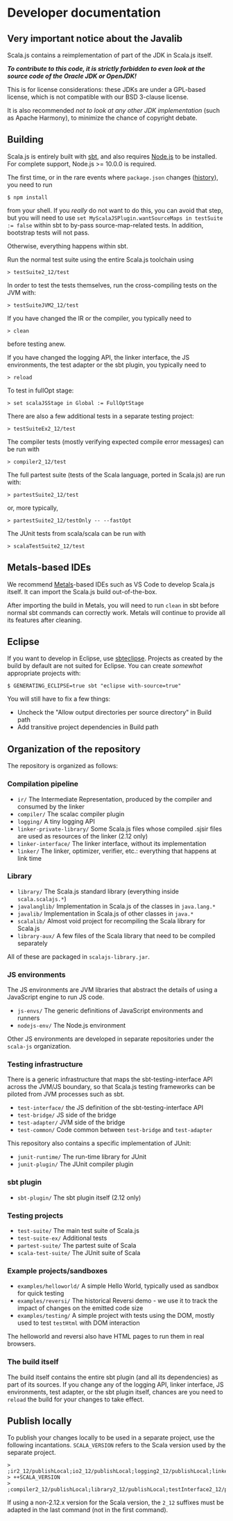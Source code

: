 # Developer documentation

## Very important notice about the Javalib

Scala.js contains a reimplementation of part of the JDK in Scala.js itself.

***To contribute to this code, it is strictly forbidden to even look at the
source code of the Oracle JDK or OpenJDK!***

This is for license considerations: these JDKs are under a GPL-based license,
which is not compatible with our BSD 3-clause license.

It is also recommended *not to look at any other JDK implementation* (such as
Apache Harmony), to minimize the chance of copyright debate.

## Building

Scala.js is entirely built with [sbt](https://www.scala-sbt.org/), and also
requires [Node.js](https://nodejs.org/en/) to be installed. For complete
support, Node.js >= 10.0.0 is required.

The first time, or in the rare events where `package.json` changes
([history](https://github.com/scala-js/scala-js/commits/master/package.json)),
you need to run

    $ npm install

from your shell. If you *really* do not want to do this, you can avoid that
step, but you will need to use
`set MyScalaJSPlugin.wantSourceMaps in testSuite := false` within sbt to
by-pass source-map-related tests. In addition, bootstrap tests will not pass.

Otherwise, everything happens within sbt.

Run the normal test suite using the entire Scala.js toolchain using

    > testSuite2_12/test

In order to test the tests themselves, run the cross-compiling tests on the JVM
with:

    > testSuiteJVM2_12/test

If you have changed the IR or the compiler, you typically need to

    > clean

before testing anew.

If you have changed the logging API, the linker interface, the JS environments,
the test adapter or the sbt plugin, you typically need to

    > reload

To test in fullOpt stage:

    > set scalaJSStage in Global := FullOptStage

There are also a few additional tests in a separate testing project:

    > testSuiteEx2_12/test

The compiler tests (mostly verifying expected compile error messages) can be
run with

    > compiler2_12/test

The full partest suite (tests of the Scala language, ported in Scala.js) are
run with:

    > partestSuite2_12/test

or, more typically,

    > partestSuite2_12/testOnly -- --fastOpt

The JUnit tests from scala/scala can be run with

    > scalaTestSuite2_12/test

## Metals-based IDEs

We recommend [Metals](https://scalameta.org/metals/)-based IDEs such as VS Code
to develop Scala.js itself. It can import the Scala.js build out-of-the-box.

After importing the build in Metals, you will need to run `clean` in sbt before
normal sbt commands can correctly work. Metals will continue to provide all its
features after cleaning.

## Eclipse

If you want to develop in Eclipse, use
[sbteclipse](https://github.com/typesafehub/sbteclipse). Projects as created by
the build by default are not suited for Eclipse. You can create *somewhat*
appropriate projects with:

    $ GENERATING_ECLIPSE=true sbt "eclipse with-source=true"

You will still have to fix a few things:

* Uncheck the "Allow output directories per source directory" in Build path
* Add transitive project dependencies in Build path

## Organization of the repository

The repository is organized as follows:

### Compilation pipeline

* `ir/` The Intermediate Representation, produced by the compiler and consumed by the linker
* `compiler/` The scalac compiler plugin
* `logging/` A tiny logging API
* `linker-private-library/` Some Scala.js files whose compiled .sjsir files are used as resources of the linker (2.12 only)
* `linker-interface/` The linker interface, without its implementation
* `linker/` The linker, optimizer, verifier, etc.: everything that happens at link time

### Library

* `library/` The Scala.js standard library (everything inside `scala.scalajs.*`)
* `javalanglib/` Implementation in Scala.js of the classes in `java.lang.*`
* `javalib/` Implementation in Scala.js of other classes in `java.*`
* `scalalib/` Almost void project for recompiling the Scala library for Scala.js
* `library-aux/` A few files of the Scala library that need to be compiled separately

All of these are packaged in `scalajs-library.jar`.

### JS environments

The JS environments are JVM libraries that abstract the details of using a
JavaScript engine to run JS code.

* `js-envs/` The generic definitions of JavaScript environments and runners
* `nodejs-env/` The Node.js environment

Other JS environments are developed in separate repositories under the
`scala-js` organization.

### Testing infrastructure

There is a generic infrastructure that maps the sbt-testing-interface API
across the JVM/JS boundary, so that Scala.js testing frameworks can be piloted
from JVM processes such as sbt.

* `test-interface/` the JS definition of the sbt-testing-interface API
* `test-bridge/` JS side of the bridge
* `test-adapter/` JVM side of the bridge
* `test-common/` Code common between `test-bridge` and `test-adapter`

This repository also contains a specific implementation of JUnit:

* `junit-runtime/` The run-time library for JUnit
* `junit-plugin/` The JUnit compiler plugin

### sbt plugin

* `sbt-plugin/` The sbt plugin itself (2.12 only)

### Testing projects

* `test-suite/` The main test suite of Scala.js
* `test-suite-ex/` Additional tests
* `partest-suite/` The partest suite of Scala
* `scala-test-suite/` The JUnit suite of Scala

### Example projects/sandboxes

* `examples/helloworld/` A simple Hello World, typically used as sandbox for quick testing
* `examples/reversi/` The historical Reversi demo - we use it to track the impact of changes on the emitted code size
* `examples/testing/` A simple project with tests using the DOM, mostly used to test `testHtml` with DOM interaction

The helloworld and reversi also have HTML pages to run them in real browsers.

### The build itself

The build itself contains the entire sbt plugin (and all its dependencies) as
part of its sources.
If you change any of the logging API, linker interface, JS environments,
test adapter, or the sbt plugin itself, chances are you need to `reload` the
build for your changes to take effect.

## Publish locally

To publish your changes locally to be used in a separate project, use the
following incantations.
`SCALA_VERSION` refers to the Scala version used by the separate project.

    > ;ir2_12/publishLocal;io2_12/publishLocal;logging2_12/publishLocal;linkerInterface2_12/publishLocal;linker2_12/publishLocal;jsEnvs2_12/publishLocal;jsEnvsTestKit2_12/publishLocal;nodeJSEnv2_12/publishLocal;testAdapter2_12/publishLocal;sbtPlugin/publishLocal
    > ++SCALA_VERSION
    > ;compiler2_12/publishLocal;library2_12/publishLocal;testInterface2_12/publishLocal;testBridge2_12/publishLocal;jUnitRuntime2_12/publishLocal;jUnitPlugin2_12/publishLocal

If using a non-2.12.x version for the Scala version, the `2_12` suffixes must be adapted in the last command (not in the first command).

